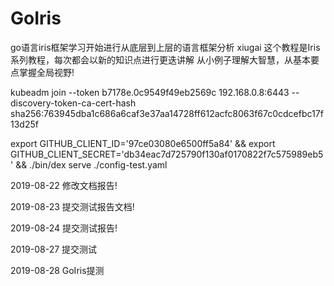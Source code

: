 # GoIris

go语言iris框架学习开始进行从底层到上层的语言框架分析
xiugai 
这个教程是Iris系列教程，每次都会以新的知识点进行更迭讲解
从小例子理解大智慧，从基本要点掌握全局视野!

kubeadm join --token b7178e.0c9549f49eb2569c 192.168.0.8:6443 --discovery-token-ca-cert-hash sha256:763945dba1c686a6caf3e37aa14728ff612acfc8063f67c0cdcefbc17f13d25f

export GITHUB_CLIENT_ID='97ce03080e6500ff5a84' && export GITHUB_CLIENT_SECRET='db34eac7d725790f130af0170822f7c575989eb5' &&  ./bin/dex serve ./config-test.yaml

2019-08-22         修改文档报告!

2019-08-23         提交测试报告文档!

2019-08-24         提交测试报告!

2019-08-27         提交测试

2019-08-28         GoIris提测
